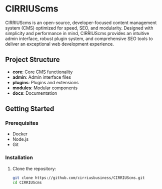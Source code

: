 # CIRRIUScms
CIRRIUScms is an open-source, developer-focused content management system (CMS) optimized for speed, SEO, and modularity. Designed with simplicity and performance in mind, CIRRIUScms provides an intuitive admin interface, robust plugin system, and comprehensive SEO tools to deliver an exceptional web development experience.

## Project Structure

- **core**: Core CMS functionality
- **admin**: Admin interface files
- **plugins**: Plugins and extensions
- **modules**: Modular components
- **docs**: Documentation

## Getting Started

### Prerequisites

- Docker
- Node.js
- Git

### Installation

1. Clone the repository:
   ```bash
   git clone https://github.com/cirriusbusiness/CIRRIUScms.git
   cd CIRRIUScms
